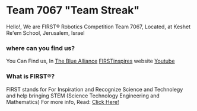 # Team 7067 "Team Streak"
Hello!,
We are FIRST® Robotics Competition Team 7067, Located, at Keshet Re'em School, Jerusalem, Israel
### where can you find us?
You Can Find us,
In [The Blue Alliance](https://www.thebluealliance.com/team/7067)
[FIRSTinspires](https://frc-events.firstinspires.org/2023/team/7067) website
[Youtube](https://www.youtube.com/channel/UCU5_n9liSAxY9lipOwYap_Q)
### What is FIRST®?
FIRST stands for
For Inspiration and Recognize Science and Technolegy
and help bringing STEM (Science Technology Engineering and Mathematics)
For more info, Read: [Click Here!](https://en.wikipedia.org/wiki/For_Inspiration_and_Recognition_of_Science_and_Technology)
